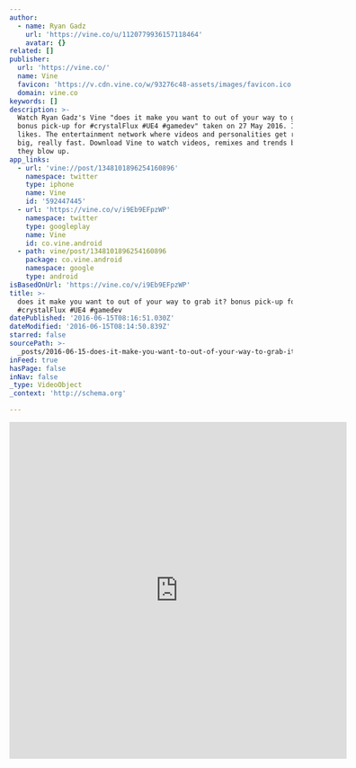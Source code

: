 ```yaml
---
author:
  - name: Ryan Gadz
    url: 'https://vine.co/u/1120779936157118464'
    avatar: {}
related: []
publisher:
  url: 'https://vine.co/'
  name: Vine
  favicon: 'https://v.cdn.vine.co/w/93276c48-assets/images/favicon.ico'
  domain: vine.co
keywords: []
description: >-
  Watch Ryan Gadz's Vine "does it make you want to out of your way to grab it?
  bonus pick-up for #crystalFlux #UE4 #gamedev" taken on 27 May 2016. It has 0
  likes. The entertainment network where videos and personalities get really
  big, really fast. Download Vine to watch videos, remixes and trends before
  they blow up.
app_links:
  - url: 'vine://post/1348101896254160896'
    namespace: twitter
    type: iphone
    name: Vine
    id: '592447445'
  - url: 'https://vine.co/v/i9Eb9EFpzWP'
    namespace: twitter
    type: googleplay
    name: Vine
    id: co.vine.android
  - path: vine/post/1348101896254160896
    package: co.vine.android
    namespace: google
    type: android
isBasedOnUrl: 'https://vine.co/v/i9Eb9EFpzWP'
title: >-
  does it make you want to out of your way to grab it? bonus pick-up for
  #crystalFlux #UE4 #gamedev
datePublished: '2016-06-15T08:16:51.030Z'
dateModified: '2016-06-15T08:14:50.839Z'
starred: false
sourcePath: >-
  _posts/2016-06-15-does-it-make-you-want-to-out-of-your-way-to-grab-it-bonus-p.md
inFeed: true
hasPage: false
inNav: false
_type: VideoObject
_context: 'http://schema.org'

---
```

<iframe src="https://cdn.embedly.com/widgets/media.html?src=https%3A%2F%2Fvine.co%2Fv%2Fi9Eb9EFpzWP%2Fembed%2Fsimple&amp;url=https%3A%2F%2Fvine.co%2Fv%2Fi9Eb9EFpzWP&amp;image=https%3A%2F%2Fv.cdn.vine.co%2Fr%2Fthumbs%2FD05CC7AE5F1348101895289556992_1.3.4.mp4.jpg%3FversionId%3DhIWUWencNVtDHWf2SIwl0hU9t4jfUhSn&amp;key=b7d04c9b404c499eba89ee7072e1c4f7&amp;type=text%2Fhtml&amp;schema=vine" width="600" height="600" scrolling="no" frameborder="0" allowfullscreen="" style=""></iframe>